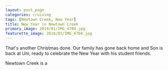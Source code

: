 ```yaml
---
layout: post_page
categories: cruising
tags: [Newtown Creek, New Year]
title: New Year in Newtown Creek
primary_image: 2019/01/IMG_4704.jpg
featurette_image: 2019/01/IMG_4704.jpg
---
```

That's another Christmas done. Our family has gone back home and Son is back at Uni,
ready to celebrate the New Year with his student friends.

Newtown Creek is a
